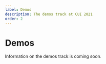 ```yaml
---
label: Demos
description: The demos track at CUI 2021
order: 2
---
```


# Demos

Information on the demos track is coming soon.